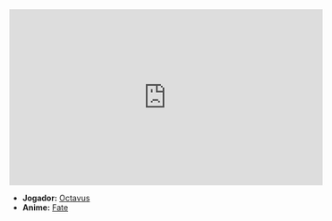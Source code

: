 <iframe width="560" height="315" src="https://www.youtube.com/embed/4uvtngN0PaA?si=NUZQVnuua1XzHx_Y" title="YouTube video player" frameborder="0" allow="accelerometer; autoplay; clipboard-write; encrypted-media; gyroscope; picture-in-picture; web-share" referrerpolicy="strict-origin-when-cross-origin" allowfullscreen></iframe>

- **Jogador:** [Octavus](../Membros/Octavus.md)
- **Anime:** [Fate](../Animes/Fate.md)